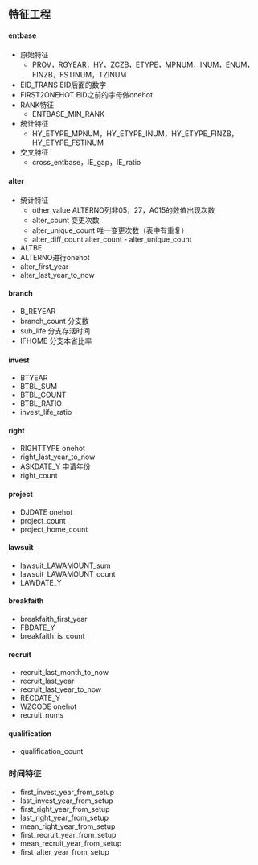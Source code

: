 ## 特征工程

#### entbase

- 原始特征
	- PROV，RGYEAR，HY，ZCZB，ETYPE，MPNUM，INUM，ENUM，FINZB，FSTINUM，TZINUM
- EID_TRANS EID后面的数字
- FIRST2ONEHOT EID之前的字母做onehot
- RANK特征
	- ENTBASE_MIN_RANK
- 统计特征
	- HY_ETYPE_MPNUM，HY_ETYPE_INUM，HY_ETYPE_FINZB，HY_ETYPE_FSTINUM
- 交叉特征
	- cross_entbase，IE_gap，IE_ratio

#### alter
- 统计特征
	- other_value ALTERNO列非05，27，A015的数值出现次数
	- alter_count 变更次数
	- alter_unique_count 唯一变更次数（表中有重复）
	- alter_diff_count alter_count - alter_unique_count
- ALTBE
- ALTERNO进行onehot
- alter_first_year
- alter_last_year_to_now

#### branch
- B_REYEAR
- branch_count 分支数
- sub_life 分支存活时间
- IFHOME 分支本省比率

#### invest
- BTYEAR
- BTBL_SUM
- BTBL_COUNT
- BTBL_RATIO
- invest_life_ratio

#### right
- RIGHTTYPE onehot
- right_last_year_to_now
- ASKDATE_Y 申请年份
- right_count

#### project
- DJDATE onehot
- project_count
- project_home_count

#### lawsuit
- lawsuit_LAWAMOUNT_sum
- lawsuit_LAWAMOUNT_count
- LAWDATE_Y

#### breakfaith
- breakfaith_first_year
- FBDATE_Y
- breakfaith_is_count

#### recruit
- recruit_last_month_to_now
- recruit_last_year
- recruit_last_year_to_now
- RECDATE_Y
- WZCODE onehot
- recruit_nums

#### qualification
- qualification_count

### 时间特征
- first_invest_year_from_setup
- last_invest_year_from_setup
- first_right_year_from_setup
- last_right_year_from_setup
- mean_right_year_from_setup
- first_recruit_year_from_setup
- mean_recruit_year_from_setup
- first_alter_year_from_setup